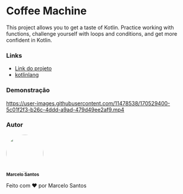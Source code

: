# Coffee Machine
This project allows you to get a taste of Kotlin. Practice working with functions, challenge yourself with loops and conditions, and get more confident in Kotlin.

### Links

- [Link do projeto](https://hyperskill.org/projects/67)
- [kotlinlang](https://play.kotlinlang.org/)


### Demonstração


https://user-images.githubusercontent.com/11478538/170529400-5c01f2f3-b26c-4ddd-a9ad-479d49ee2af9.mp4




### Autor

<a href="#">
 <img style="border-radius: 50%;" src="https://avatars.githubusercontent.com/u/11478538?v=4" width="100px;" alt=""/>
 <br />
 <sub><b>Marcelo Santos</b></sub></a>

Feito com ❤️ por Marcelo Santos
